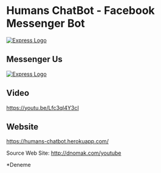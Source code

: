 # Humans ChatBot - Facebook Messenger Bot
[![Express Logo](http://yavuzz.com/humans-chatbot/messenger_code.jpg)](https://humans-chatbot.herokuapp.com/)

## Messenger Us
[![Express Logo](http://yavuzz.com/humans-chatbot/fb_connect.png)](https://m.me/825654834274575)

## Video
https://youtu.be/Lfc3ql4Y3cI

## Website
https://humans-chatbot.herokuapp.com/

Source Web Site: http://dnomak.com/youtube

*Deneme
